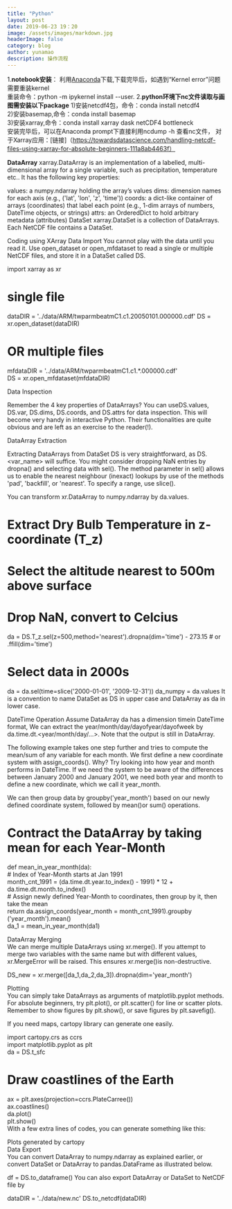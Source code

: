 ```yaml
---
title: "Python"
layout: post
date: 2019-06-23 19：20
image: /assets/images/markdown.jpg
headerImage: false
category: blog
author: yunamao
description: 操作流程
---
```


1.**notebook安装**： 利用[Anaconda](https://www.anaconda.com/distribution/)下载,下载完毕后，如遇到“Kernel error”问题需要重装kernel<br>
重装命令：python -m ipykernel install --user.
2.**python环境下nc文件读取与画图需安装以下package**
1)安装netcdf4包，命令：conda install netcdf4 <br>
2)安装basemap,命令：conda install basemap <br>
3)安装xarray,命令：conda install xarray dask netCDF4 bottleneck <br>
安装完毕后，可以在Anaconda prompt下直接利用ncdump -h 查看nc文件，
对于Xarray应用：[链接]（https://towardsdatascience.com/handling-netcdf-files-using-xarray-for-absolute-beginners-111a8ab4463f）



**DataArray**
xarray.DataArray is an implementation of a labelled, multi-dimensional array for a single variable, such as precipitation, temperature etc.. It has the following key properties:

values: a numpy.ndarray holding the array’s values
dims: dimension names for each axis (e.g., ('lat', 'lon', 'z', 'time'))
coords: a dict-like container of arrays (coordinates) that label each point (e.g., 1-dim arrays of numbers, DateTime objects, or strings)
attrs: an OrderedDict to hold arbitrary metadata (attributes)
DataSet
xarray.DataSet is a collection of DataArrays. Each NetCDF file contains a DataSet.

Coding using XArray
Data Import
You cannot play with the data until you read it. Use open_dataset or open_mfdataset to read a single or multiple NetCDF files, and store it in a DataSet called DS.

import xarray as xr
# single file
dataDIR = '../data/ARM/twparmbeatmC1.c1.20050101.000000.cdf'
DS = xr.open_dataset(dataDIR)
# OR multiple files
mfdataDIR = '../data/ARM/twparmbeatmC1.c1.*.000000.cdf'<br>
DS = xr.open_mfdataset(mfdataDIR) <br>

Data Inspection<br>

Remember the 4 key properties of DataArrays? You can useDS.values, DS.var, DS.dims, DS.coords, and DS.attrs for data inspection. This will become very handy in interactive Python. Their functionalities are quite obvious and are left as an exercise to the reader(!).

DataArray Extraction<br>

Extracting DataArrays from DataSet DS is very straightforward, as DS.<var_name> will suffice. You might consider dropping NaN entries by dropna() and selecting data with sel(). The method parameter in sel() allows us to enable the nearest neighbour (inexact) lookups by use of the methods 'pad', 'backfill', or 'nearest'. To specify a range, use slice().

You can transform xr.DataArray to numpy.ndarray by da.values.

# Extract Dry Bulb Temperature in z-coordinate (T_z)
# Select the altitude nearest to 500m above surface
# Drop NaN, convert to Celcius
da = DS.T_z.sel(z=500,method='nearest').dropna(dim='time') - 273.15  # or .ffill(dim='time')
# Select data in 2000s
da = da.sel(time=slice('2000-01-01', '2009-12-31'))
da_numpy = da.values
It is a convention to name DataSet as DS in upper case and DataArray as da in lower case.

DateTime Operation
Assume DataArray da has a dimension timein DateTime format, We can extract the year/month/day/dayofyear/dayofweek by da.time.dt.<year/month/day/...>. Note that the output is still in DataArray.

The following example takes one step further and tries to compute the mean/sum of any variable for each month. We first define a new coordinate system with assign_coords(). Why? Try looking into how year and month performs in DateTime. If we need the system to be aware of the differences between January 2000 and January 2001, we need both year and month to define a new coordinate, which we call it year_month.

We can then group data by groupby('year_month') based on our newly defined coordinate system, followed by mean()or sum() operations.

# Contract the DataArray by taking mean for each Year-Month
def mean_in_year_month(da):<br>
    # Index of Year-Month starts at Jan 1991<br>
    month_cnt_1991 = (da.time.dt.year.to_index() - 1991) * 12 + da.time.dt.month.to_index()<br>
    # Assign newly defined Year-Month to coordinates, then group by it, then take the mean<br>
    return da.assign_coords(year_month = month_cnt_1991).groupby<br>('year_month').mean()<br>
da_1 = mean_in_year_month(da1)<br>

DataArray Merging<br>
We can merge multiple DataArrays using xr.merge(). If you attempt to merge two variables with the same name but with different values, xr.MergeError will be raised. This ensures xr.merge()is non-destructive.

DS_new = xr.merge([da_1,da_2,da_3]).dropna(dim='year_month')<br>

Plotting<br>
You can simply take DataArrays as arguments of matplotlib.pyplot methods. For absolute beginners, try plt.plot(), or plt.scatter() for line or scatter plots. Remember to show figures by plt.show(), or save figures by plt.savefig().

If you need maps, cartopy library can generate one easily.

import cartopy.crs as ccrs<br>
import matplotlib.pyplot as plt<br>
da = DS.t_sfc<br>
# Draw coastlines of the Earth
ax = plt.axes(projection=ccrs.PlateCarree())<br>
ax.coastlines() <br>
da.plot()<br>
plt.show()<br>
With a few extra lines of codes, you can generate something like this:


Plots generated by cartopy<br>
Data Export <br>
You can convert DataArray to numpy.ndarray as explained earlier, or convert DataSet or DataArray to pandas.DataFrame as illustrated below.

df = DS.to_dataframe()
You can also export DataArray or DataSet to NetCDF file by

dataDIR = '../data/new.nc'
DS.to_netcdf(dataDIR)